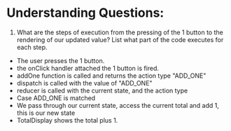 # Understanding Questions:
1. What are the steps of execution from the pressing of the 1 button to the rendering of our updated value? List what part of the code executes for each step.
* The user presses the 1 button.
* the onClick handler attached the 1 button is fired.
* addOne function is called and returns the action type "ADD_ONE"
* dispatch is called with the value of "ADD_ONE"
* reducer is called with the current state, and the action type
* Case ADD_ONE is matched
* We pass through our current state, access the current total and add 1, this is our new state
* TotalDisplay shows the total plus 1.
